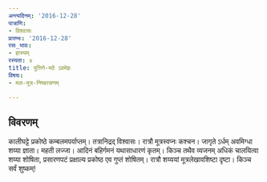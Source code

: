 ```yaml
---
अन्त्यदिनम्: '2016-12-28'
पात्राणि:
- विश्वासः
प्रारम्भः: '2016-12-28'
रसः_भावः:
- हास्यम्
रस्यता: ४
title: पुत्तिगे-मठे ऽवमेहः
विषयः:
- मल-मूत्र-निष्कासनम्

---
```


## विवरणम्
कालीघट्टे प्रकोष्ठे कम्बलमपर्याप्तम्। तत्रानिद्रद् विश्वासः। रात्रौ मूत्रस्वप्नः कश्चन। जागृते ऽर्धम् अवमिग्धा शय्या ज्ञाता। महती लज्जा। आदिनं बहिर्गमनं यथासाधारणं कृतम्। किञ्च तथैव व्यजनम् अधिकं चालयित्वा शय्या शोषिता, प्रसारणपटं प्रक्षाल्य प्रकोष्ठ एव गुप्तं शोषितम्। रात्रौ शय्ययां मूत्रलेखावशिष्टा दृष्टा। किञ्च सर्वं शुष्कम्!

